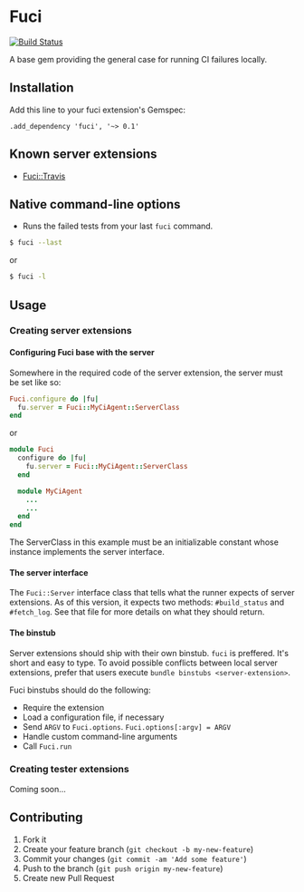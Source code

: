 # Fuci
[![Build Status](https://travis-ci.org/davejachimiak/fuci.png?branch=master)](https://travis-ci.org/davejachimiak/fuci)

A base gem providing the general case for running CI failures locally.

## Installation

Add this line to your fuci extension's Gemspec:

    .add_dependency 'fuci', '~> 0.1'

## Known server extensions
* [Fuci::Travis](https://github.com/davejachimiak/fuci-travis)

## Native command-line options
*  Runs the failed tests from your last `fuci` command.

```sh
$ fuci --last
```
or
```sh
$ fuci -l
```

## Usage
### Creating server extensions
#### Configuring Fuci base with the server
Somewhere in the required code of the server extension, the server must
be set like so:
```ruby
Fuci.configure do |fu|
  fu.server = Fuci::MyCiAgent::ServerClass
end
```
or
```ruby
module Fuci
  configure do |fu|
    fu.server = Fuci::MyCiAgent::ServerClass
  end

  module MyCiAgent
    ...
    ...
  end
end
```

The ServerClass in this example must be an initializable constant whose
instance implements the server interface.

#### The server interface
The `Fuci::Server` interface class that tells what the runner
expects of server extensions. As of this version, it expects two
methods: `#build_status` and `#fetch_log`. See that file for more
details on what they should return.

#### The binstub
Server extensions should ship with their own binstub. `fuci` is
preffered. It's short and easy to type. To avoid possible conflicts
between local server extensions, prefer that users execute `bundle
binstubs <server-extension>`.

Fuci binstubs should do the following:
* Require the extension
* Load a configuration file, if necessary
* Send `ARGV` to `Fuci.options`. `Fuci.options[:argv] = ARGV`
* Handle custom command-line arguments
* Call `Fuci.run`

### Creating tester extensions
Coming soon...
## Contributing

1. Fork it
2. Create your feature branch (`git checkout -b my-new-feature`)
3. Commit your changes (`git commit -am 'Add some feature'`)
4. Push to the branch (`git push origin my-new-feature`)
5. Create new Pull Request
